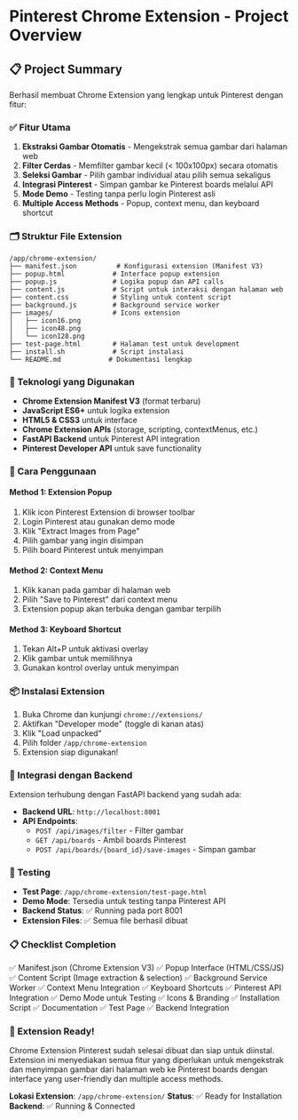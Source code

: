 # Pinterest Chrome Extension - Project Overview

## 📋 Project Summary

Berhasil membuat Chrome Extension yang lengkap untuk Pinterest dengan fitur:

### ✅ Fitur Utama
1. **Ekstraksi Gambar Otomatis** - Mengekstrak semua gambar dari halaman web
2. **Filter Cerdas** - Memfilter gambar kecil (< 100x100px) secara otomatis
3. **Seleksi Gambar** - Pilih gambar individual atau pilih semua sekaligus
4. **Integrasi Pinterest** - Simpan gambar ke Pinterest boards melalui API
5. **Mode Demo** - Testing tanpa perlu login Pinterest asli
6. **Multiple Access Methods** - Popup, context menu, dan keyboard shortcut

### 🗂️ Struktur File Extension

```
/app/chrome-extension/
├── manifest.json          # Konfigurasi extension (Manifest V3)
├── popup.html            # Interface popup extension
├── popup.js              # Logika popup dan API calls
├── content.js            # Script untuk interaksi dengan halaman web
├── content.css           # Styling untuk content script
├── background.js         # Background service worker
├── images/               # Icons extension
│   ├── icon16.png
│   ├── icon48.png
│   └── icon128.png
├── test-page.html        # Halaman test untuk development
├── install.sh            # Script instalasi
└── README.md            # Dokumentasi lengkap
```

### 🔧 Teknologi yang Digunakan

- **Chrome Extension Manifest V3** (format terbaru)
- **JavaScript ES6+** untuk logika extension
- **HTML5 & CSS3** untuk interface
- **Chrome Extension APIs** (storage, scripting, contextMenus, etc.)
- **FastAPI Backend** untuk Pinterest API integration
- **Pinterest Developer API** untuk save functionality

### 🎯 Cara Penggunaan

#### Method 1: Extension Popup
1. Klik icon Pinterest Extension di browser toolbar
2. Login Pinterest atau gunakan demo mode
3. Klik "Extract Images from Page"
4. Pilih gambar yang ingin disimpan
5. Pilih board Pinterest untuk menyimpan

#### Method 2: Context Menu
1. Klik kanan pada gambar di halaman web
2. Pilih "Save to Pinterest" dari context menu
3. Extension popup akan terbuka dengan gambar terpilih

#### Method 3: Keyboard Shortcut
1. Tekan Alt+P untuk aktivasi overlay
2. Klik gambar untuk memilihnya
3. Gunakan kontrol overlay untuk menyimpan

### 📦 Instalasi Extension

1. Buka Chrome dan kunjungi `chrome://extensions/`
2. Aktifkan "Developer mode" (toggle di kanan atas)
3. Klik "Load unpacked"
4. Pilih folder `/app/chrome-extension`
5. Extension siap digunakan!

### 🔗 Integrasi dengan Backend

Extension terhubung dengan FastAPI backend yang sudah ada:
- **Backend URL**: `http://localhost:8001`
- **API Endpoints**: 
  - `POST /api/images/filter` - Filter gambar
  - `GET /api/boards` - Ambil boards Pinterest
  - `POST /api/boards/{board_id}/save-images` - Simpan gambar

### 🧪 Testing

- **Test Page**: `/app/chrome-extension/test-page.html`
- **Demo Mode**: Tersedia untuk testing tanpa Pinterest API
- **Backend Status**: ✅ Running pada port 8001
- **Extension Files**: ✅ Semua file berhasil dibuat

### 📋 Checklist Completion

✅ Manifest.json (Chrome Extension V3)
✅ Popup Interface (HTML/CSS/JS)
✅ Content Script (Image extraction & selection)
✅ Background Service Worker
✅ Context Menu Integration
✅ Keyboard Shortcuts
✅ Pinterest API Integration
✅ Demo Mode untuk Testing
✅ Icons & Branding
✅ Installation Script
✅ Documentation
✅ Test Page
✅ Backend Integration

### 🚀 Extension Ready!

Chrome Extension Pinterest sudah selesai dibuat dan siap untuk diinstal. Extension ini menyediakan semua fitur yang diperlukan untuk mengekstrak dan menyimpan gambar dari halaman web ke Pinterest boards dengan interface yang user-friendly dan multiple access methods.

**Lokasi Extension**: `/app/chrome-extension/`
**Status**: ✅ Ready for Installation
**Backend**: ✅ Running & Connected
